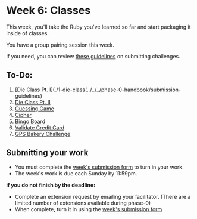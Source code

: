 # Week 6: Classes

This week, you'll take the Ruby you've learned so far and start packaging it inside of classes. 

You have a group pairing session this week.

If you need, you can review [these guidelines](../../../phase-0-handbook/submission-guidelines) on submitting challenges.

## To-Do:
1. [Die Class Pt. I](./1-die-class(../../../phase-0-handbook/submission-guidelines) 
2. [Die Class Pt. II](./2-die-class)
3. [Guessing Game](./3-guessing-game)
4. [Cipher](./4-cipher-challenge)
5. [Bingo Board](./5-bingo-board)
6. [Validate Credit Card](./6-validate-credit-card)
7. [GPS Bakery Challenge](./7-gps-bakery)

## Submitting your work

- You must complete the [week's submission form](http://goo.gl/forms/VZsU0WKZ6u) to turn in your work.
- The week's work is due each Sunday by 11:59pm.  

**if you do not finish by the deadline:**

- Complete an extension request by emailing your facilitator. (There are a limited number of extensions available during phase-0)
- When complete, turn it in using the [week's submission form](http://goo.gl/forms/VZsU0WKZ6u)
